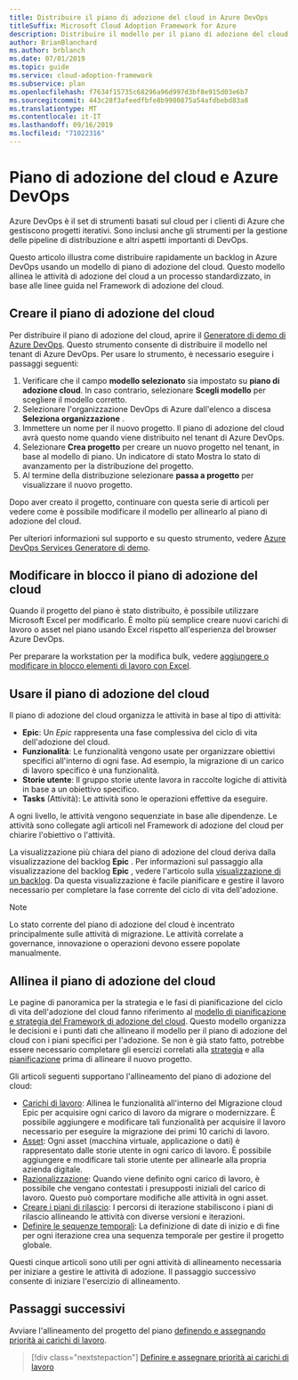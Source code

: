 ```yaml
---
title: Distribuire il piano di adozione del cloud in Azure DevOps
titleSuffix: Microsoft Cloud Adoption Framework for Azure
description: Distribuire il modello per il piano di adozione del cloud
author: BrianBlanchard
ms.author: brblanch
ms.date: 07/01/2019
ms.topic: guide
ms.service: cloud-adoption-framework
ms.subservice: plan
ms.openlocfilehash: f7634f15735c68296a96d997d3bf8e915d03e6b7
ms.sourcegitcommit: 443c28f3afeedfbfe8b9980875a54afdbebd83a8
ms.translationtype: MT
ms.contentlocale: it-IT
ms.lasthandoff: 09/16/2019
ms.locfileid: "71022316"
---
```

# <a name="cloud-adoption-plan-and-azure-devops"></a>Piano di adozione del cloud e Azure DevOps

Azure DevOps è il set di strumenti basati sul cloud per i clienti di Azure che gestiscono progetti iterativi. Sono inclusi anche gli strumenti per la gestione delle pipeline di distribuzione e altri aspetti importanti di DevOps. 

Questo articolo illustra come distribuire rapidamente un backlog in Azure DevOps usando un modello di piano di adozione del cloud. Questo modello allinea le attività di adozione del cloud a un processo standardizzato, in base alle linee guida nel Framework di adozione del cloud.

## <a name="create-your-cloud-adoption-plan"></a>Creare il piano di adozione del cloud

Per distribuire il piano di adozione del cloud, aprire il [Generatore di demo di Azure DevOps](https://aka.ms/adopt/plan/generator). Questo strumento consente di distribuire il modello nel tenant di Azure DevOps. Per usare lo strumento, è necessario eseguire i passaggi seguenti:

1. Verificare che il campo **modello selezionato** sia impostato su **piano di adozione cloud**. In caso contrario, selezionare **Scegli modello** per scegliere il modello corretto.
2. Selezionare l'organizzazione DevOps di Azure dall'elenco a discesa **Seleziona organizzazione** .
3. Immettere un nome per il nuovo progetto. Il piano di adozione del cloud avrà questo nome quando viene distribuito nel tenant di Azure DevOps.
4. Selezionare **Crea progetto** per creare un nuovo progetto nel tenant, in base al modello di piano. Un indicatore di stato Mostra lo stato di avanzamento per la distribuzione del progetto.
5. Al termine della distribuzione selezionare **passa a progetto** per visualizzare il nuovo progetto.

Dopo aver creato il progetto, continuare con questa serie di articoli per vedere come è possibile modificare il modello per allinearlo al piano di adozione del cloud.

Per ulteriori informazioni sul supporto e su questo strumento, vedere [Azure DevOps Services Generatore di demo](https://docs.microsoft.com/azure/devops/demo-gen/?toc=%2Fazure%2Fdevops%2Fdemo-gen%2Ftoc.json&bc=%2Fazure%2Fdevops%2Fdemo-gen%2Fbreadcrumb%2Ftoc.json&view=azure-devops).

## <a name="bulk-edit-the-cloud-adoption-plan"></a>Modificare in blocco il piano di adozione del cloud

Quando il progetto del piano è stato distribuito, è possibile utilizzare Microsoft Excel per modificarlo. È molto più semplice creare nuovi carichi di lavoro o asset nel piano usando Excel rispetto all'esperienza del browser Azure DevOps.

Per preparare la workstation per la modifica bulk, vedere [aggiungere o modificare in blocco elementi di lavoro con Excel](https://docs.microsoft.com/azure/devops/boards/backlogs/office/bulk-add-modify-work-items-excel?view=azure-devops).

## <a name="use-the-cloud-adoption-plan"></a>Usare il piano di adozione del cloud

Il piano di adozione del cloud organizza le attività in base al tipo di attività:

- **Epic**: Un *Epic* rappresenta una fase complessiva del ciclo di vita dell'adozione del cloud.
- **Funzionalità**: Le funzionalità vengono usate per organizzare obiettivi specifici all'interno di ogni fase. Ad esempio, la migrazione di un carico di lavoro specifico è una funzionalità.
- **Storie utente**: Il gruppo storie utente lavora in raccolte logiche di attività in base a un obiettivo specifico.
- **Tasks** (Attività): Le attività sono le operazioni effettive da eseguire.

A ogni livello, le attività vengono sequenziate in base alle dipendenze. Le attività sono collegate agli articoli nel Framework di adozione del cloud per chiarire l'obiettivo o l'attività.

La visualizzazione più chiara del piano di adozione del cloud deriva dalla visualizzazione del backlog **Epic** . Per informazioni sul passaggio alla visualizzazione del backlog **Epic** , vedere l'articolo sulla [visualizzazione di un backlog](https://docs.microsoft.com/azure/devops/boards/backlogs/define-features-epics?view=azure-devops#view-a-backlog-or-portfolio-backlog). Da questa visualizzazione è facile pianificare e gestire il lavoro necessario per completare la fase corrente del ciclo di vita dell'adozione.

> [!NOTE]
> Lo stato corrente del piano di adozione del cloud è incentrato principalmente sulle attività di migrazione. Le attività correlate a governance, innovazione o operazioni devono essere popolate manualmente.

## <a name="align-the-cloud-adoption-plan"></a>Allinea il piano di adozione del cloud

Le pagine di panoramica per la strategia e le fasi di pianificazione del ciclo di vita dell'adozione del cloud fanno riferimento al [modello di pianificazione e strategia del Framework di adozione del cloud](https://archcenter.blob.core.windows.net/cdn/fusion/readiness/Microsoft-Cloud-Adoption-Framework-Strategy-and-Plan-Template.docx). Questo modello organizza le decisioni e i punti dati che allineano il modello per il piano di adozione del cloud con i piani specifici per l'adozione. Se non è già stato fatto, potrebbe essere necessario completare gli esercizi correlati alla [strategia](../strategy/index.md) e alla [pianificazione](../plan/index.md) prima di allineare il nuovo progetto.

Gli articoli seguenti supportano l'allineamento del piano di adozione del cloud:

- [Carichi di lavoro](./workloads.md): Allinea le funzionalità all'interno del Migrazione cloud Epic per acquisire ogni carico di lavoro da migrare o modernizzare. È possibile aggiungere e modificare tali funzionalità per acquisire il lavoro necessario per eseguire la migrazione dei primi 10 carichi di lavoro.
- [Asset](./assets.md): Ogni asset (macchina virtuale, applicazione o dati) è rappresentato dalle storie utente in ogni carico di lavoro. È possibile aggiungere e modificare tali storie utente per allinearle alla propria azienda digitale.
- [Razionalizzazione](./review-rationalization.md): Quando viene definito ogni carico di lavoro, è possibile che vengano contestati i presupposti iniziali del carico di lavoro. Questo può comportare modifiche alle attività in ogni asset.
- [Creare i piani di rilascio](./iteration-paths.md): I percorsi di iterazione stabiliscono i piani di rilascio allineando le attività con diverse versioni e iterazioni.
- [Definire le sequenze temporali](./timelines.md): La definizione di date di inizio e di fine per ogni iterazione crea una sequenza temporale per gestire il progetto globale.

Questi cinque articoli sono utili per ogni attività di allineamento necessaria per iniziare a gestire le attività di adozione. Il passaggio successivo consente di iniziare l'esercizio di allineamento.

## <a name="next-steps"></a>Passaggi successivi

Avviare l'allineamento del progetto del piano [definendo e assegnando priorità ai carichi di lavoro](./workloads.md).

> [!div class="nextstepaction"]
> [Definire e assegnare priorità ai carichi di lavoro](./workloads.md)

